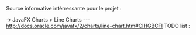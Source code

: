 Source informative intérressante pour le projet :



-> JavaFX Charts > Line Charts --- http://docs.oracle.com/javafx/2/charts/line-chart.htm#CIHGBCFI
TODO list :




